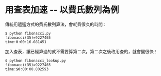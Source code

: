 # 用查表加速 -- 以費氏數列為例

傳統用遞迴方式的費氏數列算法，會耗費很久的時間：

```
$ python fibonacci.py 
fibonacci(35)=9227465
time:0:00:16.081451
```

加入查表，讓已經算過的就不需要算第二次，第二次之後改用查的，就會變很快！

```
$ python fibonacci_lookup.py 
fibonacci(35)=9227465
time:$0:00:00.002593
```
